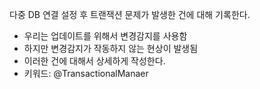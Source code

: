 다중 DB 연결 설정 후 트랜잭션 문제가 발생한 건에 대해 기록한다.
- 우리는 업데이트를 위해서 변경감지를 사용함
- 하지만 변경감지가 작동하지 않는 현상이 발생됨
- 이러한 건에 대해서 상세하게 작성한다.
- 키워드: @TransactionalManaer